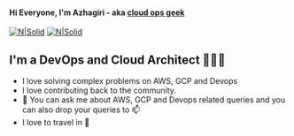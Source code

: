 #### Hi Everyone, I'm Azhagiri - aka [cloud ops geek](https://cloudopsgeek.in)
[![N|Solid](https://img.shields.io/website?down_color=red&down_message=offline&label=CloudOpsGeek.in&style=for-the-badge&up_color=green&up_message=up&url=https%3A%2F%2Fcloudopsgeek.in)](https://cloudopsgeek.in) [![N|Solid](https://img.shields.io/twitter/follow/cloudopsgeek?color=yellowgreen&label=follow%20me%20on%20twitter&style=for-the-badge)](https://twitter.com/cloudopsgeek)
## I'm a DevOps and Cloud Architect 👨🏻‍💻
* I love solving complex problems on AWS, GCP and Devops
* I love contributing back to the community.
* :speech_balloon: You can ask me about AWS, GCP and Devops related queries and you can also drop your queries to :mailbox:
* I love to travel in  :mountain_railway:

